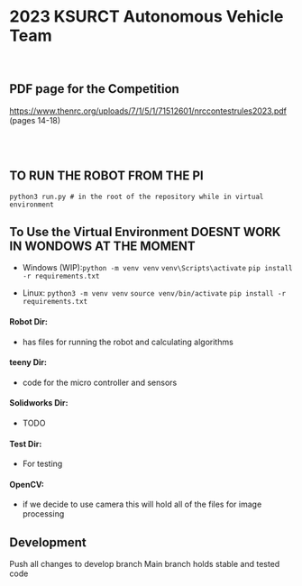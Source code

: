 # 2023 KSURCT Autonomous Vehicle Team
</br>

## PDF page for the Competition
https://www.thenrc.org/uploads/7/1/5/1/71512601/nrccontestrules2023.pdf (pages 14-18)

<br></br>

## TO RUN THE ROBOT FROM THE PI
`python3 run.py # in the root of the repository while in virtual environment`
</br>

## To Use the Virtual Environment DOESNT WORK IN WONDOWS AT THE MOMENT
- Windows (WIP):`python -m venv venv`
            `venv\Scripts\activate`
            `pip install -r requirements.txt`

- Linux:    `python3 -m venv venv`
            `source venv/bin/activate`
            `pip install -r requirements.txt`

#### Robot Dir:
- has files for running the robot and calculating algorithms

#### teeny Dir:
- code for the micro controller and sensors

#### Solidworks Dir:
- TODO

#### Test Dir:
- For testing

#### OpenCV:
- if we decide to use camera this will hold all of the files for image processing

## Development
Push all changes to develop branch
Main branch holds stable and tested code
